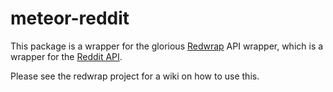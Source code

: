 meteor-reddit
==========

This package is a wrapper for the glorious [Redwrap](https://github.com/Stebon24/redwrap) API wrapper, which is a wrapper for the [Reddit API](https://github.com/reddit/reddit/wiki/API).

Please see the redwrap project for a wiki on how to use this.


